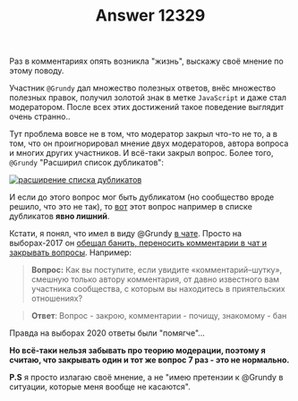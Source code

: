 ﻿---
title: "Answer 12329"
se.owner.user_id: 532877
se.owner.display_name: "Зонтик"
se.owner.link: "https://ru.meta.stackoverflow.com/users/532877/%d0%97%d0%be%d0%bd%d1%82%d0%b8%d0%ba"
se.answer_id: 12329
se.question_id: 12267
se.post_type: answer
se.is_accepted: False
---
<p>Раз в комментариях опять возникла &quot;жизнь&quot;, выскажу своё мнение по этому поводу.</p>
<p>Участник <code>@Grundy</code> дал множество полезных ответов, внёс множество полезных правок, получил золотой знак в метке <code>JavaScript</code> и даже стал модератором.
После всех этих достижений такое поведение выглядит очень странно..</p>
<p>Тут проблема вовсе не в том, что модератор закрыл что-то не то, а в том, что он проигнорировал мнение двух модераторов, автора вопроса и многих других участников. И всё-таки закрыл вопрос. Более того, <code>@Grundy</code> &quot;Расширил список дубликатов&quot;:</p>
<p><a href="https://i.stack.imgur.com/TyoWJ.png" rel="nofollow noreferrer"><img src="https://i.stack.imgur.com/TyoWJ.png" alt="расширение списка дубликатов" /></a></p>
<p>И если до этого вопрос мог быть дубликатом (но сообщество вроде решило, что это не так), то <a href="https://ru.stackoverflow.com/questions/453059/%d0%a7%d0%b8%d1%81%d0%bb%d0%b0-%d1%86%d0%b8%d1%84%d1%80%d1%8b-%d1%85%d0%b5%d0%ba%d1%81%d1%8b-%d0%b1%d1%83%d0%ba%d0%b2%d1%8b-%d0%b8-%d0%b4%d1%80%d1%83%d0%b3%d0%b0%d1%8f-%d0%ba%d0%b0%d1%88%d0%b0-%d0%b2-%d0%b3%d0%be%d0%bb%d0%be%d0%b2%d0%b5">вот</a> этот вопрос например в списке дубликатов <strong>явно лишний</strong>.</p>
<p>Кстати, я понял, что имел в виду @Grundy <a href="https://chat.stackexchange.com/transcript/message/62743643#62743643">в чате</a>. Просто на выборах-2017 он <a href="https://ru.meta.stackoverflow.com/questions/6051/%d0%92%d1%8b%d0%b1%d0%be%d1%80%d1%8b-%d0%bc%d0%be%d0%b4%d0%b5%d1%80%d0%b0%d1%82%d0%be%d1%80%d0%be%d0%b2-%d1%81%d0%be%d0%be%d0%b1%d1%89%d0%b5%d1%81%d1%82%d0%b2%d0%b0-2017-%d0%be%d1%82%d0%b2%d0%b5%d1%82%d1%8b-%d0%ba%d0%b0%d0%bd%d0%b4%d0%b8%d0%b4%d0%b0%d1%82%d0%be%d0%b2-%d0%bd%d0%b0-%d0%b2%d0%be%d0%bf%d1%80%d0%be%d1%81%d1%8b-%d1%81%d0%be%d0%be%d0%b1%d1%89%d0%b5%d1%81%d1%82%d0%b2%d0%b0/6121#6121">обещал банить, переносить комментарии в чат и закрывать вопросы</a>.
Например:</p>
<blockquote>
<p><strong>Вопрос:</strong> Как вы поступите, если увидите «комментарий–шутку», смешную только автору комментария, от давно известного вам участника сообщества, с которым вы находитесь в приятельских отношениях?</p>
</blockquote>
<blockquote>
<p><strong>Ответ</strong>: Вопрос - закрою, комментарии - почищу, знакомому - бан</p>
</blockquote>
<p>Правда на выборах 2020 ответы были &quot;помягче&quot;...</p>
<p><strong>Но всё-таки нельзя забывать про теорию модерации, поэтому я считаю, что закрывать один и тот же вопрос 7 раз - это не нормально.</strong></p>
<p><strong>P.S</strong> я просто излагаю своё мнение, а не &quot;имею претензии к @Grundy в ситуации, которые меня вообще не касаются&quot;.</p>
